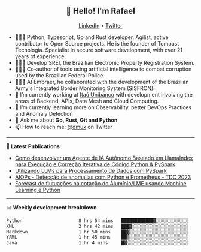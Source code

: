 <h2 align="center">👋 Hello! I'm Rafael</h2>
<p align="center">
  <a href="https://www.linkedin.com/in/rafaelsales">LinkedIn</a> •
  <a href="https://twitter.com/dmux">Twitter</a>
</p>


- 👨🏻‍💻 Python, Typescript, Go and Rust developer. Agilist, active contributor to Open Source projects. He is the founder of Tompast Tecnologia. Specialist in secure software development, with over 21 years of experience.
- 👨🏻‍💻 Develop SREI, the Brazilian Electronic Property Registration System.
- 👨🏻‍💻 Co-author of tools using artificial intelligence to combat corruption used by the Brazilian Federal Police.
- 👨🏻‍💻 At Embraer, he collaborated with the development of the Brazilian Army's Integrated Border Monitoring System (SISFRON).
- 🔭 I’m currently working at [Itaú Unibanco](https://www.itau.com.br) with development involving the areas of Backend, APIs, Data Mesh and Cloud Computing.
- 🌱 I’m currently learning more on Observability, better DevOps Practices and Anomaly Detection
- 💬 Ask me about **Go, Rust, Git and Python**
- 📫 How to reach me: [@dmux](https://twitter.com/dmux) on Twitter

-------

**📝 Latest Publications**

<!-- BLOG-POST-LIST:START -->
- [Como desenvolver um Agente de IA Autônomo Baseado em LlamaIndex para Execução e Correção Iterativa de Código Python & PySpark](https://medium.com/@rfsales/como-desenvolver-um-agente-de-ia-autônomo-baseado-em-llamaindex-para-execução-e-correção-iterativa-bf3645edb8bc)
- [Utilizando LLMs para Processamento de Dados com PySpark](https://www.linkedin.com/pulse/utilizando-llms-para-processamento-de-dados-com-pyspark-rafael-sales-n4abe/)
- [AIOPs - Detecção de anomalias com Python e Prometheus - TDC 2023](https://www.linkedin.com/posts/rafaelsales_aiops-detec%C3%A7%C3%A3o-de-anomalias-com-python-activity-7110731103132372992-LHMO?utm_source=share&utm_medium=member_desktop)
- [Forecast de flutuações na cotação do Alumínio/LME usando Machine Learning e Python](https://www.linkedin.com/pulse/forecast-de-flutua%C3%A7%C3%B5es-na-cota%C3%A7%C3%A3o-do-alum%C3%ADniolme-usando-rafael-sales)
<!-- BLOG-POST-LIST:END -->

-------

📊 **Weekly development breakdown**
<!--START_SECTION:waka-->

```txt
Python                     8 hrs 54 mins   ████████████▓░░░░░░░░░░░░   50.04 %
XML                        2 hrs 42 mins   ███▓░░░░░░░░░░░░░░░░░░░░░   15.21 %
Markdown                   1 hr 50 mins    ██▓░░░░░░░░░░░░░░░░░░░░░░   10.37 %
YAML                       1 hr 45 mins    ██▒░░░░░░░░░░░░░░░░░░░░░░   09.84 %
Java                       1 hr 4 mins     █▓░░░░░░░░░░░░░░░░░░░░░░░   06.07 %
```

<!--END_SECTION:waka-->

